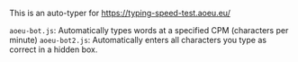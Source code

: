 This is an auto-typer for https://typing-speed-test.aoeu.eu/

`aoeu-bot.js`: Automatically types words at a specified CPM (characters per minute)
`aoeu-bot2.js`: Automatically enters all characters you type as correct in a hidden box.
